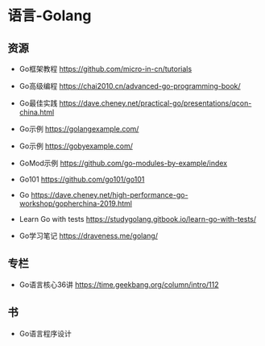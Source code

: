 
# 语言-Golang

## 资源
- Go框架教程 https://github.com/micro-in-cn/tutorials
- Go高级编程 https://chai2010.cn/advanced-go-programming-book/

- Go最佳实践 https://dave.cheney.net/practical-go/presentations/qcon-china.html
- Go示例 https://golangexample.com/
- Go示例 https://gobyexample.com/
- GoMod示例 https://github.com/go-modules-by-example/index
- Go101 https://github.com/go101/go101
- Go https://dave.cheney.net/high-performance-go-workshop/gopherchina-2019.html
- Learn Go with tests https://studygolang.gitbook.io/learn-go-with-tests/
- Go学习笔记 https://draveness.me/golang/

## 专栏
- Go语言核心36讲 https://time.geekbang.org/column/intro/112

## 书
- Go语言程序设计